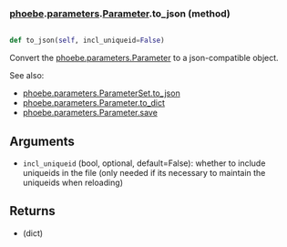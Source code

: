 ### [phoebe](phoebe.md).[parameters](phoebe.parameters.md).[Parameter](phoebe.parameters.Parameter.md).to_json (method)


```py

def to_json(self, incl_uniqueid=False)

```



Convert the [phoebe.parameters.Parameter](phoebe.parameters.Parameter.md) to a json-compatible
object.

See also:
* [phoebe.parameters.ParameterSet.to_json](phoebe.parameters.ParameterSet.to_json.md)
* [phoebe.parameters.Parameter.to_dict](phoebe.parameters.Parameter.to_dict.md)
* [phoebe.parameters.Parameter.save](phoebe.parameters.Parameter.save.md)

Arguments
--------
* `incl_uniqueid` (bool, optional, default=False): whether to include
    uniqueids in the file (only needed if its necessary to maintain the
    uniqueids when reloading)

Returns
-----------
* (dict)

